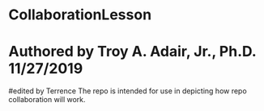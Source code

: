 # CollaborationLesson
# Authored by Troy A. Adair, Jr., Ph.D. 11/27/2019
#edited by Terrence
The repo is intended for use in depicting how repo collaboration will work.
